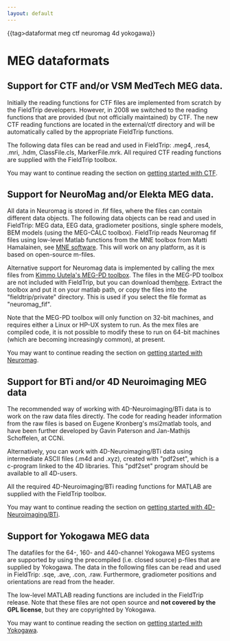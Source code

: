 ```yaml
---
layout: default
---
```


{{tag>dataformat meg ctf neuromag 4d yokogawa}}

# MEG dataformats

## Support for CTF and/or VSM MedTech MEG data.

Initially the reading functions for CTF files are implemented from scratch by the FieldTrip developers. However, in 2008 we switched to the reading functions that are provided (but not officially maintained) by CTF. The new CTF reading functions are located in  the external/ctf directory and will be automatically called by the appropriate FieldTrip functions.

The following data files can be read and used in FieldTrip: .meg4, .res4, .mri, .hdm, ClassFile.cls, MarkerFile.mrk. All required CTF reading functions are supplied with the FieldTrip toolbox.

You may want to continue reading the section on [getting started with CTF](/getting_started/ctf).

## Support for NeuroMag and/or Elekta MEG data.

All data in Neuromag is stored in .fif files, where the files can contain different data objects. The following data objects can be read and used in FieldTrip: MEG data, EEG data, gradiometer positions, single sphere models, BEM models (using the MEG-CALC toolbox). FieldTrip reads Neuromag fif files using low-level Matlab functions from the MNE toolbox from Matti Hamalainen, see [MNE software](http://www.nmr.mgh.harvard.edu/martinos/userInfo/data/MNE_register/index.php). This will work on any platform, as it is based on open-source m-files.

Alternative support for Neuromag data is implemented by calling the mex files from [Kimmo Uutela's MEG-PD toolbox](http://www.kolumbus.fi/kuutela/programs/meg-pd/). The files in the MEG-PD toolbox are not included with FieldTrip, but you can download them[here](http://www.kolumbus.fi/kuutela/programs/meg-pd/). Extract the toolbox and put it on your matlab path, or copy the files into the "fieldtrip/private" directory. This is used if you select the file format as "neuromag_fif".

Note that the MEG-PD toolbox will only function on 32-bit machines, and requires either a Linux or HP-UX system to run. As the mex files are compiled code, it is not possible to modify these to run on 64-bit machines (which are becoming increasingly common), at present.

You may want to continue reading the section on [getting started with Neuromag](/getting_started/neuromag).
## Support for BTi and/or 4D Neuroimaging MEG data

The recommended way of working with 4D-Neuroimaging/BTi data is to work on the raw data files directly. The code for reading header information from the raw files is based on Eugene Kronberg's msi2matlab tools, and have been further developed by Gavin Paterson and Jan-Mathijs Schoffelen, at CCNi.

Alternatively, you can work with 4D-Neuroimaging/BTi data using intermediate ASCII files (.m4d and .xyz), created with "pdf2set", which is a c-program linked to the 4D libraries. This "pdf2set" program should be available to all 4D-users.

All the required 4D-Neuroimaging/BTi reading functions for MATLAB are supplied with the FieldTrip toolbox.

You may want to continue reading the section on [getting started with 4D-Neuroimaging/BTi](/getting_started/bti).

## Support for Yokogawa MEG data

The datafiles for the 64-, 160- and 440-channel Yokogawa MEG systems are supported by using the precompiled (i.e. closed source) p-files that are supplied by Yokogawa. The data in the following files can be read and used in FieldTrip: .sqe, .ave, .con, .raw. Furthermore, gradiometer positions and orientations are read from the header.

The low-level MATLAB reading functions are included in the FieldTrip release. Note that these files are not open source and **not covered by the GPL license**, but they are copyrighted by Yokogawa.

You may want to continue reading the section on [getting started with Yokogawa](/getting_started/yokogawa).
